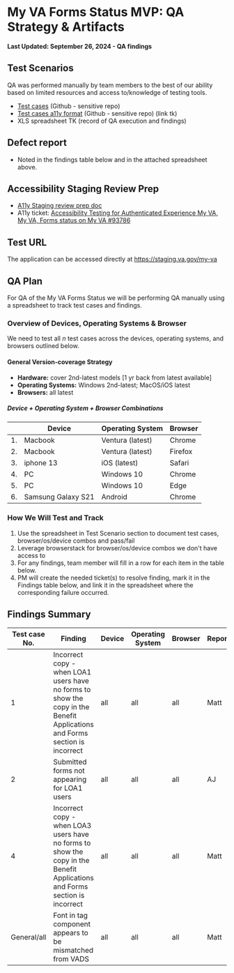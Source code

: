 # My VA Forms Status MVP: QA Strategy & Artifacts 
**Last Updated: September 26, 2024 - QA findings**

## Test Scenarios
QA was performed manually by team members to the best of our ability based on limited resources and access to/knowledge of testing tools. 
* [Test cases](https://github.com/department-of-veterans-affairs/va.gov-team-sensitive/blob/master/Administrative/vagov-users/staging-test-accounts-myva-forms-status-mvp.md) (Github - sensitive repo)
* [Test cases a11y format](https://github.com/department-of-veterans-affairs/va.gov-team-sensitive/blob/master/Administrative/vagov-users/staging-test-accounts-myva-forms-status-a11y.md) (Github - sensitive repo) (link tk)
* XLS spreadsheet TK (record of QA execution and findings)


## Defect report
- Noted in the findings table below and in the attached spreadsheet above.

## Accessibility Staging Review Prep
- [A11y Staging review prep doc](https://github.com/department-of-veterans-affairs/va.gov-team/blob/master/products/identity-personalization/my-va/forms-status-on-My-VA/launch-materials/forms-status-on-My-VA-a11y-staging-review-prep.md)
- A11y ticket: [Accessibility Testing for Authenticated Experience My VA, My VA, Forms status on My VA #93786](https://github.com/department-of-veterans-affairs/va.gov-team/issues/93786)

## Test URL
The application can be accessed directly at https://staging.va.gov/my-va

## QA Plan 
For QA of the My VA Forms Status we will be performing QA manually using a spreadsheet to track test cases and findings.

### Overview of Devices, Operating Systems & Browser

We need to test all _n_ test cases across the devices, operating systems, and browsers outlined below. 

#### General Version-coverage Strategy
- **Hardware:** cover 2nd-latest models [1 yr back from latest available]
- **Operating Systems:** Windows 2nd-latest; MacOS/iOS latest
- **Browsers:** all latest 

##### Device + Operating System + Browser Combinations

|   |      Device        |  Operating System  | Browser  |
|---|--------------------|--------------------|----------|
|1. |      Macbook       |  Ventura (latest)  | Chrome   |
|2. |      Macbook       |  Ventura (latest)  | Firefox  |
|3. |     iphone 13      |    iOS (latest)    | Safari   |
|4. |         PC         |     Windows 10     | Chrome   |
|5. |         PC         |     Windows 10     | Edge     |
|6. | Samsung Galaxy S21 |      Android       | Chrome   |


### How We Will Test and Track
1. Use the spreadsheet in Test Scenario section to document test cases, browser/os/device combos and pass/fail
2. Leverage browserstack for browser/os/device combos we don't have access to
3. For any findings, team member will fill in a row for each item in the table below. 
4. PM will create the needed ticket(s) to resolve finding, mark it in the Findings table below, and link it in the spreadsheet where the corresponding failure occurred.

## Findings Summary
| Test case No. |    Finding       | Device  | Operating System| Browser |Reporter | Resolution Ticket(s)| Status |
|---------------|------------------|---------|-----------------|---------|---------|---------------------|--------|
| 1 | Incorrect copy - when LOA1 users have no forms to show the copy in the Benefit Applications and Forms section is incorrect  | all  | all  | all  | Matt  | [#93764](https://github.com/department-of-veterans-affairs/va.gov-team/issues/93764) |   |
| 2 | Submitted forms not appearing for LOA1 users  | all  | all  | all  | AJ  | [#93723](https://github.com/department-of-veterans-affairs/va.gov-team/issues/93723) |   |
| 4 | Incorrect copy - when LOA3 users have no forms to show the copy in the Benefit Applications and Forms section is incorrect  | all  | all  | all  | Matt  | [#93764](https://github.com/department-of-veterans-affairs/va.gov-team/issues/93764) |   |
| General/all | Font in tag component appears to be mismatched from VADS |  all  | all  | all  | Matt  | [#93767](https://github.com/department-of-veterans-affairs/va.gov-team/issues/93767)|


